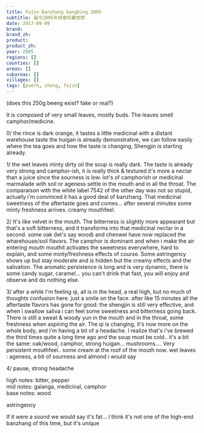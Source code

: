 ```yaml
---
title: Fujin Banzhang Gongbing 2005
subtitle: 福今2005年班章珍藏贡饼
date: 2017-09-09
brand: 
brand_zh: 
product: 
product_zh: 
year: 2005
regions: []
counties: []
areas: []
subareas: []
villages: []
tags: [puerh, sheng, fujin]
---
```

(does this 250g beeng exist? fake or real?)

It is composed of very small leaves, mostly buds.
The leaves smell camphor/medicine.

0/ the rince is dark orange, it tastes a little medicinal with a distant warehouse taste 
the huigan is already demonstrative, we can follow easily where the tea goes and how the taste is changing, Shengjin is starting already.

1/ the wet leaves minty dirty oil
the soup is really dark. The taste is already very strong and camphor-ish, it is really thick & textured it's more a nectar than a juice since the sourness is low. lot's of camphorish or medicinal marmalade with soil or ageness settle in the mouth and in all the throat. The comparaison with the white label 7542 of the other day was not so stupid, actually i'm convinced it has a good deal of banzhang. That medicinal sweetness of the aftertaste goes and comes... after several minutes some minty freshness arrives.
creamy mouthfeel.

2/ It's like velvet in the mouth. The bitterness is slightly more appearant but that's a soft bitterness, and it transforms into that medicinal nectar in a second. some oak (let's say wood) and chenwei have now replaced the wharehouse/soil flavors. The camphor is dominant and when i make the air entering mouth mouthit activates the sweetness everywhere, hard to explain, and some minty/freshness effects of course.
Some astringency shows up but stay moderate and is hidden but the creamy effects and the salivation. The aromatic persistence is long and is very dynamic, there is some candy sugar, caramel... you can't drink that fast, you will enjoy and observe and do nothing else.

3/ after a while I'm feeling qi, all is in the head, a real high, but no much of thoughts confusion here. just a smile on the face.
after like 15 minutes all the aftertaste flavors has gone for good: the shengjin is still very effective, and when i swallow saliva i can feel some sweetness and bitterness going back. There is still a sweat & woody yun in the mouth and in the throat, some freshness when aspiring the air.
The qi is changing, it's now more on the whole body, and i'm having a bit of a headache. I realize that's i've brewed the third times quite a long time ago and the soup must be cold.. 
it's a bit the same: oak/wood, camphor, strong huigan... mushrooms.... Very persistent mouthfeel.. some cream at the roof of the mouth now.
wet leaves : ageness, a bit of sourness and almond i would say

4/ pause, strong headache

high notes: bitter, pepper\
mid notes: galanga, medicinal, camphor\
base notes: wood

astringency

If it were a sound we would say it's fat... I think it's not one of the high-end banzhang of this time, but it's unique
